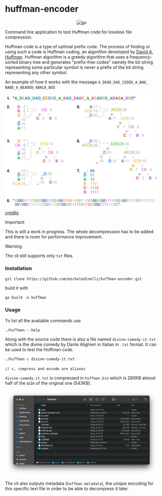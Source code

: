 # huffman-encoder

<div align="center">

![go](https://img.shields.io/badge/Go-00ADD8.svg?style=plain&logo=Go&logoColor=white)

</div>

Command line application to test Huffman code for lossless file compression.

Huffman code is a type of optimal prefix code.
The process of finding or using such a code is Huffman coding, an algorithm developed by [David A. Huffman](https://en.wikipedia.org/wiki/David_A._Huffman). 
Huffman algorithm is a greedy algorithm that uses a frequency-sorted binary tree and generates "prefix-free codes" namely the bit string representing some particular symbol is never a prefix of the bit string representing any other symbol.

An example of how it works with the message `A_DEAD_DAD_​CEDED_A_BAD_​BABE_A_BEADED_​ABACA_BED`

![huffman](img/huffman.webp)
[credits](https://commons.wikimedia.org/wiki/User:Cmglee)


> [!IMPORTANT]
> This is still a work in progress. The whole decompression has to be added and there is room for performance improvement.

> [!WARNING]
> The cli still supports only `txt` files.

### Installation

```console
git clone https://github.com/micheledinelli/huffman-encoder.git
```

build it with

```console
go build -o huffman
```

### Usage

To list all the available commands use
```console
./huffman --help
```

Along with the source code there is also a file named `divine-comedy-it.txt` which is the divine comedy by Dante Alighieri in Italian in `.txt` format. It can be used to test the Huffman code.

```console
./huffman c divine-comedy-it.txt

// c, compress and encode are aliases
```

`divine-comedy-it.txt` is compressed in `huffman.bin` which is 280KB almost half of the size of the original one (543KB).

![results](img/results.webp)

The cli also outputs metadata (`huffman.metadata`), the unique encoding for this specific text file in order to be able to decompress it later.